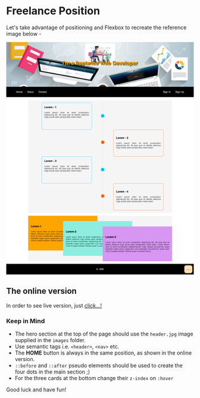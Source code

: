 # Freelance Position

Let's take advantage of positioning and Flexbox to recreate the reference image below -

![The overview](./images/desktop.png "The general overview")

## The online version

In order to see live version, just [click...!](https://hsnakk.github.io/UIB_Layout_Position_Exercise-1/)

### Keep in Mind

- The hero section at the top of the page should use the `header.jpg` image supplied in the `images` folder.
- Use semantic tags i.e. `<header>`, `<nav>` etc.
- The **HOME** button is always in the same position, as shown in the online version.
- `::before` and `::after` pseudo elements should be used to create the four dots in the main section ;)
- For the three cards at the bottom change their `z-index` on `:hover`

Good luck and have fun!